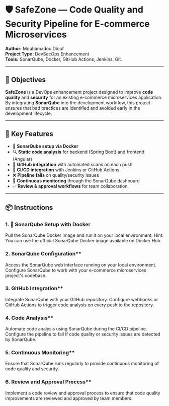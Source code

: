 # 🛡️ SafeZone — Code Quality and Security Pipeline for E-commerce Microservices

**Author:** Mouhamadou Diouf  
**Project Type:** DevSecOps Enhancement  
**Tools:** SonarQube, Docker, GitHub Actions, Jenkins, Git.

---

## 🎯 Objectives

**SafeZone** is a DevOps enhancement project designed to improve **code quality** and **security** for an existing e-commerce microservices application. By integrating **SonarQube** into the development workflow, this project ensures that bad practices are identified and avoided early in the development lifecycle.

---

## 🧭 Key Features

- 🐳 **SonarQube setup via Docker**
- 🔍 **Static code analysis** for backend (Spring Boot) and frontend (Angular)
- 🔗 **GitHub integration** with automated scans on each push
- 🚦 **CI/CD integration** with Jenkins or GitHub Actions
- ❌ **Pipeline fails** on quality/security issues
- 🔄 **Continuous monitoring** through the SonarQube dashboard
- ✅ **Review & approval workflows** for team collaboration

---

## 📦 Instructions

### 1. 🐳 SonarQube Setup with Docker

Pull the SonarQube Docker image and run it on your local environment.
Hint: You can use the official SonarQube Docker image available on Docker Hub.

### 2. SonarQube Configuration**
Access the SonarQube web interface running on your local environment.
Configure SonarQube to work with your e-commerce microservices project's codebase.

### 3. GitHub Integration**
Integrate SonarQube with your GitHub repository.
Configure webhooks or GitHub Actions to trigger code analysis on every push to the repository.

### 4. Code Analysis**
Automate code analysis using SonarQube during the CI/CD pipeline.
Configure the pipeline to fail if code quality or security issues are detected by SonarQube.

### 5. Continuous Monitoring**
Ensure that SonarQube runs regularly to provide continuous monitoring of code quality and security.

### 6. Review and Approval Process**
Implement a code review and approval process to ensure that code quality improvements are reviewed and approved by team members.
